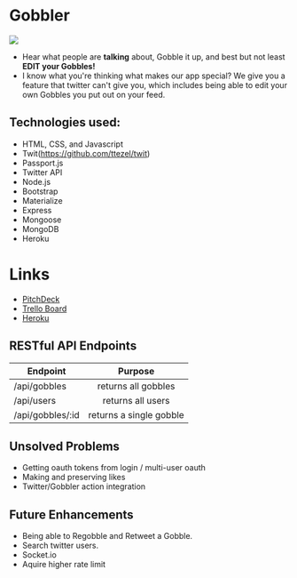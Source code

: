 # Gobbler

![](https://i.imgur.com/TFHFCPs.png)

* Hear what people are **talking** about, Gobble it up, and best but not least **EDIT your Gobbles!**
* I know what you're thinking what makes our app special? We give you a feature that twitter can't give you, which includes being able to edit your own Gobbles you put out on your feed.


## Technologies used:
* HTML, CSS, and Javascript
* Twit(https://github.com/ttezel/twit)
* Passport.js
* Twitter API
* Node.js
* Bootstrap
* Materialize
* Express
* Mongoose
* MongoDB
* Heroku

# Links
* [PitchDeck](https://docs.google.com/presentation/d/1QLT0XjC2glTM7SR3hSHRJo-ku6IO8q_o8ifskjvxZc8/edit#slide=id.p)
* [Trello Board](https://trello.com/b/qEYRYeiv/wdi-gobbler)
* [Heroku](http://wdi-gobbler.herokuapp.com/)


## RESTful API Endpoints
| Endpoint          | Purpose                  |
| -------------     |:-------------:           |
| /api/gobbles      | returns all gobbles      |
| /api/users        | returns all users        |
| /api/gobbles/:id  | returns a single gobble  |

## Unsolved Problems 
* Getting oauth tokens from login / multi-user oauth
* Making and preserving likes
* Twitter/Gobbler action integration


## Future Enhancements
* Being able to Regobble and Retweet a Gobble.
* Search twitter users.
* Socket.io
* Aquire higher rate limit
